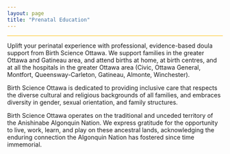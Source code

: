 ```yaml
---
layout: page
title: "Prenatal Education"
---
```

<p> </p>

<hr style="height:1px;border-width:0;color:#ffb901;background-color:#ffb901">

<footer>
<p>Uplift your perinatal experience with professional, evidence-based doula support from Birth Science Ottawa. We support families in the greater Ottawa and Gatineau area, and attend births at home, at birth centres, and at all the hospitals in the greater Ottawa area (Civic, Ottawa General, Montfort, Queensway-Carleton, Gatineau, Almonte, Winchester).</p>

<p>Birth Science Ottawa is dedicated to providing inclusive care that respects the diverse cultural and religious backgrounds of all families, and embraces diversity in gender, sexual orientation, and family structures.</p>

<p>Birth Science Ottawa operates on the traditional and unceded territory of the Anishinabe Algonquin Nation. We express gratitude for the opportunity to live, work, learn, and play on these ancestral lands, acknowledging the enduring connection the Algonquin Nation has fostered since time immemorial.</p>
</footer>

